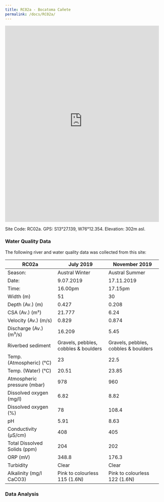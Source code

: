 ```yaml
---
title: RC02a - Bocatoma Cañete
permalink: /docs/RC02a/
---
```


<iframe width="100%" height="640" allowfullscreen style="border-style:none;" src="https://cavep-undc-hosting.netlify.com/sites/RC02a/app-files/"></iframe>


Site Code: RC02a.  GPS: S13°27.139, W76°12.354. Elevation:
302m asl.

### Water Quality Data

The following river and water quality data was collected from this site:

| RC02a                        | July 2019                     | November 2019            |
|------------------------------|-------------------------------|--------------------------|
| Season:                      | Austral Winter                | Austral Summer           |
| Date:                        | 9.07.2019                     | 17.11.2019               |
| Time:                        | 16.00pm                       | 17.15pm                  |
| Width (m)                    | 51                            | 30                       |
| Depth (Av.) (m)              | 0.427                         | 0.208                    |
| CSA (Av.) (m²)               | 21.777                        | 6.24                     |
| Velocity (Av.) (m/s)         | 0.829                         | 0.874                    |
| Discharge (Av.) (m³/s)       | 16.209                        | 5.45                     |
| Riverbed sediment            | Gravels, pebbles, cobbles & boulders   | Gravels, pebbles, cobbles & boulders   |
| Temp. (Atmospheric) (°C)     | 23                            | 22.5                     |
| Temp. (Water) (°C)           | 20.51                         | 23.85                    |
| Atmospheric pressure (mbar)  | 978                           | 960                      |
| Dissolved oxygen (mg/l)      | 6.82                          | 8.82                     |
| Dissolved oxygen (%)         | 78                            | 108.4                    |
| pH                           | 5.91                          | 8.63                     |
| Conductivity (µS/cm)         | 408                           | 405                      |
| Total Dissolved Solids (ppm) | 204                           | 202                      |
| ORP (mV)                     | 348.8                         | 176.3                    |
| Turbidity                    | Clear                         | Clear                    |
| Alkalinity (mg/l CaCO3)      | Pink to colourless 115 (1.6N) | Pink to colourless 122 (1.6N)   |

### Data Analysis
